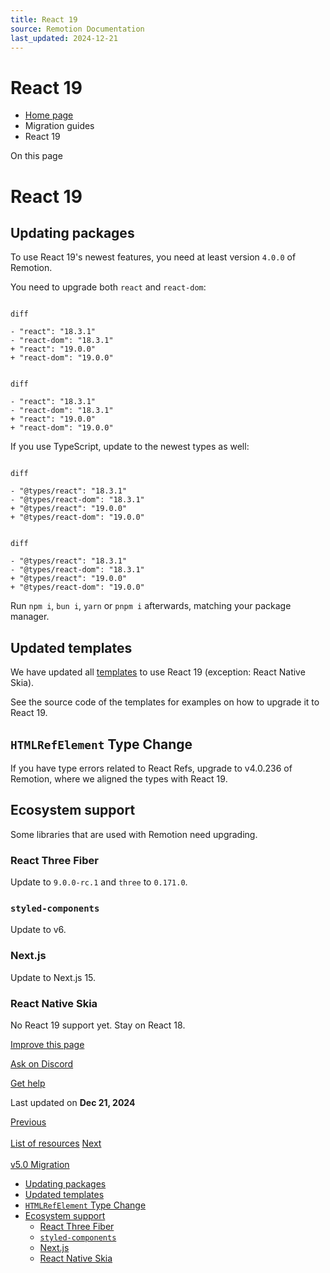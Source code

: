 ```yaml
---
title: React 19
source: Remotion Documentation
last_updated: 2024-12-21
---
```


# React 19

- [Home page](/)
- Migration guides
- React 19

On this page

# React 19

## Updating packages [​](\#updating-packages "Direct link to Updating packages")

To use React 19's newest features, you need at least version `4.0.0` of Remotion.

You need to upgrade both `react` and `react-dom`:

```

diff

- "react": "18.3.1"
- "react-dom": "18.3.1"
+ "react": "19.0.0"
+ "react-dom": "19.0.0"
```

```

diff

- "react": "18.3.1"
- "react-dom": "18.3.1"
+ "react": "19.0.0"
+ "react-dom": "19.0.0"
```

If you use TypeScript, update to the newest types as well:

```

diff

- "@types/react": "18.3.1"
- "@types/react-dom": "18.3.1"
+ "@types/react": "19.0.0"
+ "@types/react-dom": "19.0.0"
```

```

diff

- "@types/react": "18.3.1"
- "@types/react-dom": "18.3.1"
+ "@types/react": "19.0.0"
+ "@types/react-dom": "19.0.0"
```

Run `npm i`, `bun i`, `yarn` or `pnpm i` afterwards, matching your package manager.

## Updated templates [​](\#updated-templates "Direct link to Updated templates")

We have updated all [templates](https://remotion.dev/templates) to use React 19 (exception: React Native Skia).

See the source code of the templates for examples on how to upgrade it to React 19.

## `HTMLRefElement` Type Change [​](\#htmlrefelement-type-change "Direct link to htmlrefelement-type-change")

If you have type errors related to React Refs, upgrade to v4.0.236 of Remotion, where we aligned the types with React 19.

## Ecosystem support [​](\#ecosystem-support "Direct link to Ecosystem support")

Some libraries that are used with Remotion need upgrading.

### React Three Fiber [​](\#react-three-fiber "Direct link to React Three Fiber")

Update to `9.0.0-rc.1` and `three` to `0.171.0`.

### `styled-components` [​](\#styled-components "Direct link to styled-components")

Update to v6.

### Next.js [​](\#nextjs "Direct link to Next.js")

Update to Next.js 15.

### React Native Skia [​](\#react-native-skia "Direct link to React Native Skia")

No React 19 support yet. Stay on React 18.

[Improve this page](https://github.com/remotion-dev/remotion/edit/main/packages/docs/docs/react-19.mdx)

[Ask on Discord](https://remotion.dev/discord)

[Get help](/docs/get-help)

Last updated on **Dec 21, 2024**

[Previous\
\
List of resources](/docs/resources) [Next\
\
v5.0 Migration](/docs/5-0-migration)

- [Updating packages](#updating-packages)
- [Updated templates](#updated-templates)
- [`HTMLRefElement` Type Change](#htmlrefelement-type-change)
- [Ecosystem support](#ecosystem-support)
  - [React Three Fiber](#react-three-fiber)
  - [`styled-components`](#styled-components)
  - [Next.js](#nextjs)
  - [React Native Skia](#react-native-skia)
